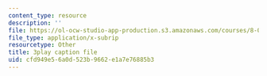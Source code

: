 ```yaml
---
content_type: resource
description: ''
file: https://ol-ocw-studio-app-production.s3.amazonaws.com/courses/8-01sc-classical-mechanics-fall-2016/cfd949e56a0d523b9662e1a7e76885b3_sffRo1-_D8E.srt
file_type: application/x-subrip
resourcetype: Other
title: 3play caption file
uid: cfd949e5-6a0d-523b-9662-e1a7e76885b3
---
```

